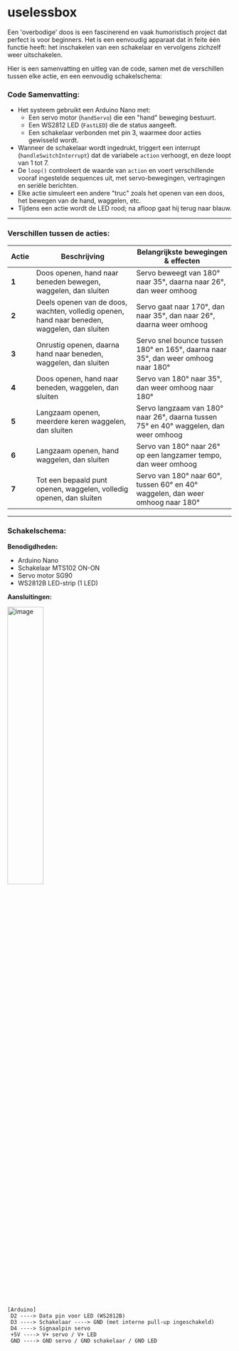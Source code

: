 # uselessbox  
Een 'overbodige' doos is een fascinerend en vaak humoristisch project dat perfect is voor beginners. Het is een eenvoudig apparaat dat in feite één functie heeft: het inschakelen van een schakelaar en vervolgens zichzelf weer uitschakelen.

Hier is een samenvatting en uitleg van de code, samen met de verschillen tussen elke actie, en een eenvoudig schakelschema:

### Code Samenvatting:
- Het systeem gebruikt een Arduino Nano met:
  - Een servo motor (`handServo`) die een "hand" beweging bestuurt.
  - Een WS2812 LED (`FastLED`) die de status aangeeft.
  - Een schakelaar verbonden met pin 3, waarmee door acties gewisseld wordt.
- Wanneer de schakelaar wordt ingedrukt, triggert een interrupt (`handleSwitchInterrupt`) dat de variabele `action` verhoogt, en deze loopt van 1 tot 7.
- De `loop()` controleert de waarde van `action` en voert verschillende vooraf ingestelde sequences uit, met servo-bewegingen, vertragingen en seriële berichten.
- Elke actie simuleert een andere "truc" zoals het openen van een doos, het bewegen van de hand, waggelen, etc.
- Tijdens een actie wordt de LED rood; na afloop gaat hij terug naar blauw.

---

### Verschillen tussen de acties:

| **Actie** | **Beschrijving** | **Belangrijkste bewegingen & effecten** |
|--------------|-------------------|-----------------------------------------|
| **1** | Doos openen, hand naar beneden bewegen, waggelen, dan sluiten | Servo beweegt van 180° naar 35°, daarna naar 26°, dan weer omhoog |
| **2** | Deels openen van de doos, wachten, volledig openen, hand naar beneden, waggelen, dan sluiten | Servo gaat naar 170°, dan naar 35°, dan naar 26°, daarna weer omhoog |
| **3** | Onrustig openen, daarna hand naar beneden, waggelen, dan sluiten | Servo snel bounce tussen 180° en 165°, daarna naar 35°, dan weer omhoog naar 180° |
| **4** | Doos openen, hand naar beneden, waggelen, dan sluiten | Servo van 180° naar 35°, dan weer omhoog naar 180° |
| **5** | Langzaam openen, meerdere keren waggelen, dan sluiten | Servo langzaam van 180° naar 26°, daarna tussen 75° en 40° waggelen, dan weer omhoog |
| **6** | Langzaam openen, hand waggelen, dan sluiten | Servo van 180° naar 26° op een langzamer tempo, dan weer omhoog |
| **7** | Tot een bepaald punt openen, waggelen, volledig openen, dan sluiten | Servo van 180° naar 60°, tussen 60° en 40° waggelen, dan weer omhoog naar 180° |

---

### Schakelschema:
**Benodigdheden:**
- Arduino Nano
- Schakelaar MTS102 ON-ON
- Servo motor SG90
- WS2812B LED-strip (1 LED)

**Aansluitingen:**

<img width="40%" alt="image" src="https://github.com/user-attachments/assets/e6bfdbff-8b79-42b7-83c0-9afd3b47a8c4" />

```
[Arduino]
 D2 ----> Data pin voor LED (WS2812B)
 D3 ----> Schakelaar ----> GND (met interne pull-up ingeschakeld)
 D4 ----> Signaalpin servo
 +5V ----> V+ servo / V+ LED
 GND ----> GND servo / GND schakelaar / GND LED
```
